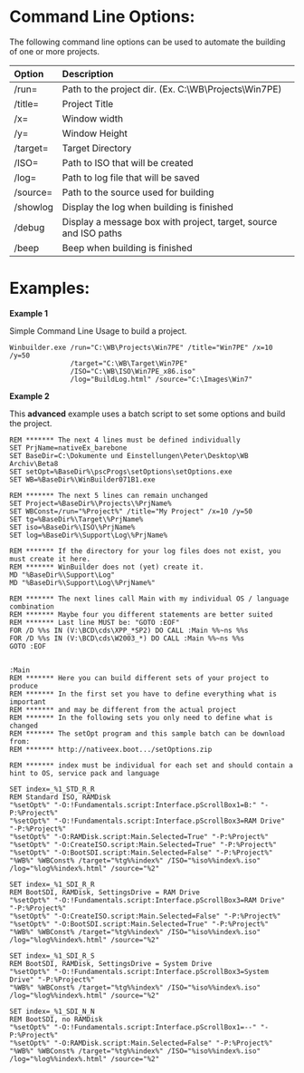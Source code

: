 # Command Line Options: #

The following command line options can be used to automate the building of one or more projects.

| **Option**| **Description**                                        |
|:----------|:-------------------------------------------------------|
| /run=   | Path to the project dir. (Ex. C:\WB\Projects\Win7PE) |
| /title= | Project Title                                        |
| /x=     | Window width                                         |
| /y=     | Window Height                                        |
| /target=| Target Directory                                     |
| /ISO=   | Path to ISO that will be created                     |
| /log=   | Path to log file that will be saved                  |
| /source=| Path to the source used for building                 |
| /showlog| Display the log when building is finished            |
| /debug  | Display a message box with project, target, source and ISO paths|
| /beep   | Beep when building is finished                       |

# Examples: #

**Example 1**

Simple Command Line Usage to build a project.
```
Winbuilder.exe /run="C:\WB\Projects\Win7PE" /title="Win7PE" /x=10 /y=50
               /target="C:\WB\Target\Win7PE" 
               /ISO="C:\WB\ISO\Win7PE_x86.iso" 
               /log="BuildLog.html" /source="C:\Images\Win7"
```

**Example 2**

This **advanced** example uses a batch script to set some options and build the project.

```
REM ******* The next 4 lines must be defined individually
SET PrjName=nativeEx_barebone
SET BaseDir=C:\Dokumente und Einstellungen\Peter\Desktop\WB Archiv\Beta8
SET setOpt=%BaseDir%\pscProgs\setOptions\setOptions.exe
SET WB=%BaseDir%\WinBuilder071B1.exe

REM ******* The next 5 lines can remain unchanged
SET Project=%BaseDir%\Projects\%PrjName%
SET WBConst=/run="%Project%" /title="My Project" /x=10 /y=50
SET tg=%BaseDir%\Target\%PrjName%
SET iso=%BaseDir%\ISO\%PrjName%
SET log=%BaseDir%\Support\Log\%PrjName%

REM ******* If the directory for your log files does not exist, you must create it here.
REM ******* WinBuilder does not (yet) create it.
MD "%BaseDir%\Support\Log"
MD "%BaseDir%\Support\Log\%PrjName%"

REM ******* The next lines call Main with my individual OS / language combination
REM ******* Maybe four you different statements are better suited
REM ******* Last line MUST be: "GOTO :EOF"
FOR /D %%s IN (V:\BCD\cds\XPP_*SP2) DO CALL :Main %%~ns %%s
FOR /D %%s IN (V:\BCD\cds\W2003_*) DO CALL :Main %%~ns %%s
GOTO :EOF


:Main
REM ******* Here you can build different sets of your project to produce
REM ******* In the first set you have to define everything what is important
REM ******* and may be different from the actual project
REM ******* In the following sets you only need to define what is changed
REM ******* The setOpt program and this sample batch can be download from:
REM ******* http://nativeex.boot.../setOptions.zip

REM ******* index must be individual for each set and should contain a hint to OS, service pack and language

SET index=_%1_STD_R_R
REM Standard ISO, RAMDisk
"%setOpt%" "-O:!Fundamentals.script:Interface.pScrollBox1=B:" "-P:%Project%"
"%setOpt%" "-O:!Fundamentals.script:Interface.pScrollBox3=RAM Drive" "-P:%Project%"
"%setOpt%" "-O:RAMDisk.script:Main.Selected=True" "-P:%Project%"
"%setOpt%" "-O:CreateISO.script:Main.Selected=True" "-P:%Project%"
"%setOpt%" "-O:BootSDI.script:Main.Selected=False" "-P:%Project%"
"%WB%" %WBConst% /target="%tg%%index%" /ISO="%iso%%index%.iso" /log="%log%%index%.html" /source="%2"

SET index=_%1_SDI_R_R
REM BootSDI, RAMDisk, SettingsDrive = RAM Drive
"%setOpt%" "-O:!Fundamentals.script:Interface.pScrollBox3=RAM Drive" "-P:%Project%"
"%setOpt%" "-O:CreateISO.script:Main.Selected=False" "-P:%Project%"
"%setOpt%" "-O:BootSDI.script:Main.Selected=True" "-P:%Project%"
"%WB%" %WBConst% /target="%tg%%index%" /ISO="%iso%%index%.iso" /log="%log%%index%.html" /source="%2"

SET index=_%1_SDI_R_S
REM BootSDI, RAMDisk, SettingsDrive = System Drive
"%setOpt%" "-O:!Fundamentals.script:Interface.pScrollBox3=System Drive" "-P:%Project%"
"%WB%" %WBConst% /target="%tg%%index%" /ISO="%iso%%index%.iso" /log="%log%%index%.html" /source="%2"

SET index=_%1_SDI_N_N
REM BootSDI, no RAMDisk
"%setOpt%" "-O:!Fundamentals.script:Interface.pScrollBox1=--" "-P:%Project%"
"%setOpt%" "-O:RAMDisk.script:Main.Selected=False" "-P:%Project%"
"%WB%" %WBConst% /target="%tg%%index%" /ISO="%iso%%index%.iso" /log="%log%%index%.html" /source="%2"
```